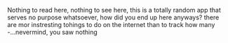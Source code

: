 Nothing to read here, nothing to see here, this is a totally random app that serves no purpose whatsoever, how did you end up here anyways? there are mor instresting tohings to do on the internet than to track how many -...nevermind, you saw nothing
